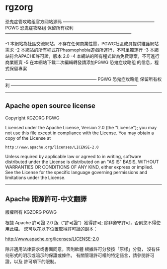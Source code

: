 # rgzorg
恐鬼症管攻略组官方网站源码
————————————————————— PGWG 恐鬼症攻略组 保留所有权利 —————————————————————————————

-1   本網站為社區交流網站，不存在任何商業性質，PGWG社區成員提供維護網站需求
-2   本網站的所有程式在Phasmophobia遊戲所運行，不可單獨運行
-3   本網站符合APACHE許可證，版本 2.0
-4   本網站的所有程式皆為免費專案，不可進行商業販賣
-5   在本網站下載二次編輯轉發請添加PGWG 恐鬼症攻略组 的信息，程式保留專案

————————————————————— PGWG 恐鬼症攻略组 保留所有权利 —————————————————————————————

-----------------------
Apache open source license
-----------------------

Copyright KGZORG PGWG

Licensed under the Apache License, Version 2.0 (the "License");
you may not use this file except in compliance with the License.
You may obtain a copy of the License at

    http://www.apache.org/licenses/LICENSE-2.0

Unless required by applicable law or agreed to in writing, software
distributed under the License is distributed on an "AS IS" BASIS,
WITHOUT WARRANTIES OR CONDITIONS OF ANY KIND, either express or implied.
See the License for the specific language governing permissions and
limitations under the License.

-----------------------
Apache 開源許可-中文翻譯
-----------------------

版權所有 KGZORG PGWG

根據 Apache 許可證 2.0 版（“許可證”）獲得許可;
除非遵守許可，否則您不得使用此檔。
您可以在以下位置取得許可證的副本：

http://www.apache.org/licenses/LICENSE-2.0

除非適用法律要求或書面同意，否則軟體
根據許可分發按「原樣」分發，
沒有任何形式的明示或暗示的保證或條件。
有關管理許可權的特定語言，請參閱許可證，以及
許可項下的限制。
